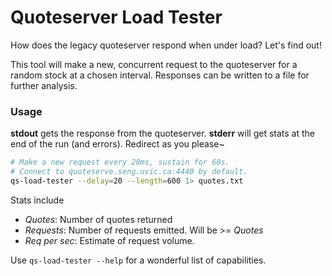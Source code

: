 Quoteserver Load Tester
====

How does the legacy quoteserver respond when under load? Let's find out!

This tool will make a new, concurrent request to the quoteserver for a random stock at a chosen interval. Responses can be written to a file for further analysis.

### Usage
**stdout** gets the response from the quoteserver. **stderr** will get stats at the end of the run (and errors). Redirect as you please~

```sh
# Make a new request every 20ms, sustain for 60s.
# Connect to quoteserve.seng.uvic.ca:4440 by default.
qs-load-tester --delay=20 --length=600 1> quotes.txt
```

Stats include
- *Quotes*: Number of quotes returned
- *Requests*: Number of requests emitted. Will be >= *Quotes*
- *Req per sec*: Estimate of request volume.

Use `qs-load-tester --help` for a wonderful list of capabilities.
